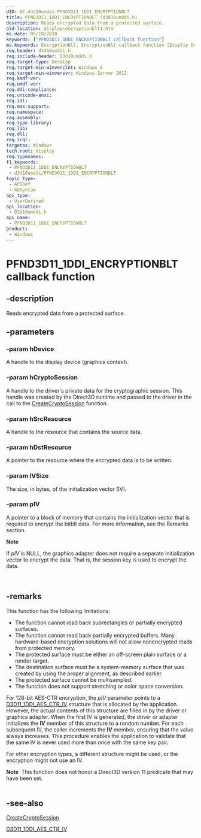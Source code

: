 ```yaml
---
UID: NC:d3d10umddi.PFND3D11_1DDI_ENCRYPTIONBLT
title: PFND3D11_1DDI_ENCRYPTIONBLT (d3d10umddi.h)
description: Reads encrypted data from a protected surface.
old-location: display\encryptionblt1.htm
ms.date: 05/10/2018
keywords: ["PFND3D11_1DDI_ENCRYPTIONBLT callback function"]
ms.keywords: EncryptionBlt, EncryptionBlt callback function [Display Devices], PFND3D11_1DDI_ENCRYPTIONBLT, PFND3D11_1DDI_ENCRYPTIONBLT callback, d3d10umddi/EncryptionBlt, display.encryptionblt1, display.pfnencryptionblt1
req.header: d3d10umddi.h
req.include-header: D3d10umddi.h
req.target-type: Desktop
req.target-min-winverclnt: Windows 8
req.target-min-winversvr: Windows Server 2012
req.kmdf-ver: 
req.umdf-ver: 
req.ddi-compliance: 
req.unicode-ansi: 
req.idl: 
req.max-support: 
req.namespace: 
req.assembly: 
req.type-library: 
req.lib: 
req.dll: 
req.irql: 
targetos: Windows
tech.root: display
req.typenames: 
f1_keywords:
 - PFND3D11_1DDI_ENCRYPTIONBLT
 - d3d10umddi/PFND3D11_1DDI_ENCRYPTIONBLT
topic_type:
 - APIRef
 - kbSyntax
api_type:
 - UserDefined
api_location:
 - D3d10umddi.h
api_name:
 - PFND3D11_1DDI_ENCRYPTIONBLT
product:
 - Windows
---
```


# PFND3D11_1DDI_ENCRYPTIONBLT callback function


## -description

Reads encrypted data from a protected surface.

## -parameters

### -param hDevice

A handle to the display device (graphics context).

### -param hCryptoSession

A handle to the driver's private data for the cryptographic session. This handle was created by the Direct3D runtime and passed to the driver in the call to the <a href="/windows-hardware/drivers/ddi/d3d10umddi/nc-d3d10umddi-pfnd3d11_1ddi_createcryptosession">CreateCryptoSession</a> function.

### -param hSrcResource

A handle to the resource that contains the source data.

### -param hDstResource

A pointer to the resource where the encrypted data is to be written.

### -param IVSize

The size, in bytes, of the initialization vector (IV).

### -param pIV

A pointer to a block of memory that contains the initialization vector that is required to encrypt the bitblt data. For more information, see the Remarks section.

<div class="alert"><b>Note</b>  <p class="note">If <i>pIV</i> is NULL, the graphics adapter does not require a separate initialization vector to encrypt the data. That is, the session key is used to encrypt the data. 


</div>
<div> </div>

## -remarks

This function has the following limitations:



<ul>
<li>
The function cannot read back subrectangles or partially encrypted surfaces. 


</li>
<li>
The function cannot read back partially encrypted buffers. Many hardware-based encryption solutions will not allow nonencrypted reads from protected memory.

</li>
<li>
The protected surface must be either an off-screen plain surface or a render target. 


</li>
<li>
The destination surface must be a system-memory surface that was created by using the proper alignment, as described earlier. 


</li>
<li>
The protected surface cannot be multisampled. 


</li>
<li>
The function does not support stretching or color space conversion. 


</li>
</ul>
For 128-bit AES-CTR encryption, the <i>pIV</i> parameter points to a <a href="/windows-hardware/drivers/ddi/d3d10umddi/ns-d3d10umddi-d3d11_1ddi_aes_ctr_iv">D3D11_1DDI_AES_CTR_IV</a> structure that is allocated by the application. However, the actual contents of this structure are filled in by the driver or graphics adapter.  When the first IV is generated, the driver or adapter  initializes the <b>IV</b> member of this structure to a random number. For each subsequent IV, the caller increments the <b>IV</b> member, ensuring that the value always increases. This procedure enables the application to validate that the same IV is never used more than once with the same key pair.



For other encryption types, a different structure might be used, or the encryption might not use an IV.



<div class="alert"><b>Note</b>  This function does not honor a Direct3D version 11 predicate that may have been set.</div>
<div> </div>

## -see-also

<a href="/windows-hardware/drivers/ddi/d3d10umddi/nc-d3d10umddi-pfnd3d11_1ddi_createcryptosession">CreateCryptoSession</a>



<a href="/windows-hardware/drivers/ddi/d3d10umddi/ns-d3d10umddi-d3d11_1ddi_aes_ctr_iv">D3D11_1DDI_AES_CTR_IV</a>

